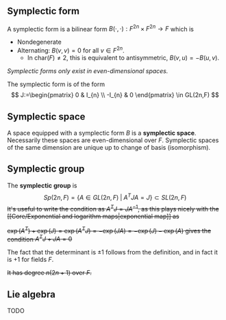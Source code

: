 ## Symplectic form
A symplectic form is a bilinear form $B(\cdot,\cdot):F^{2n} \times F^{2n} \to F$ which is
- Nondegenerate
- Alternating: $B(v,v)=0$ for all $v\in F^{2n}$.
	- In $\text{char}(F)\neq 2$, this is equivalent to antisymmetric, $B(v,u)=-B(u,v)$.

*Symplectic forms only exist in even-dimensional spaces.*

The symplectic form is of the form
$$
J:=\begin{pmatrix}
0 & I_{n} \\
-I_{n} & 0
\end{pmatrix} \in GL(2n,F)
$$

## Symplectic space
A space equipped with a symplectic form $B$ is a **symplectic space**. Necessarily these spaces are even-dimensional over $F$. Symplectic spaces of the same dimension are unique up to change of basis (isomorphism).

## Symplectic group

The **symplectic group** is $$
Sp(2n,F)=\{ A \in GL(2n, F) \; | \; A^T JA =J\} \subset SL(2n,F)
$$
~~It's useful to write the condition as $A^T J = JA^{-1}$, as this plays nicely with the [[Core/Exponential and logarithm maps|exponential map]] as~~

~~$\exp(A^T) + \exp(J)=\exp(A^T J)=-\exp(J A)=-\exp(J) - \exp(A)$ gives the condition $A^T J + JA = 0$~~

The fact that the determinant is $\pm 1$ follows from the definition, and in fact it is $+1$ for fields $F$.

~~It has degree $n(2n+1)$ over $F$.~~


## Lie algebra
TODO